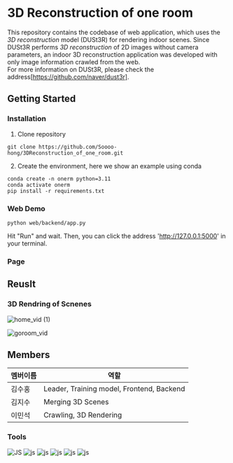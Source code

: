 # 3D Reconstruction of one room
This repository contains the codebase of web application, which uses the *3D reconstruction* model (DUSt3R) for rendering indoor scenes. Since DUSt3R performs *3D reconstruction* of 2D images without camera parameters, an indoor 3D reconstruction application was developed with only image information crawled from the web.  
For more information on DUSt3R, please check the address[https://github.com/naver/dust3r].

## Getting Started
### Installation
1. Clone repository
 ```
 git clone https://github.com/Soooo-hong/3DReconstruction_of_one_room.git
 ```
2. Create the environment, here we show an example using conda
```
conda create -n onerm python=3.11 
conda activate onerm
pip install -r requirements.txt
```

### Web Demo
```
python web/backend/app.py 
```
Hit "Run" and wait. Then, you can click the address 'http://127.0.0.1:5000' in your terminal. 

### Page

## Reuslt
### 3D Rendring of Scnenes

![home_vid (1)](https://github.com/user-attachments/assets/10a3c5ba-6af7-4ebc-9e8f-15729af9936b)

![goroom_vid](https://github.com/user-attachments/assets/575d95c1-4fb1-4dc2-bdd4-b9504d574411)


## Members
|멤버이름|역할|
|------|---|
|김수홍|Leader, Training model, Frontend, Backend|
|김지수|Merging 3D Scenes |
|이민석|Crawling, 3D Rendering|

### Tools
![JS](https://img.shields.io/badge/Python-3776AB?style=for-the-badge&logo=python&logoColor=white) ![js](https://img.shields.io/badge/HTML-239120?style=for-the-badge&logo=html5&logoColor=white) ![js](https://img.shields.io/badge/CSS-239120?&style=for-the-badge&logo=css3&logoColor=white) ![js](https://img.shields.io/badge/JavaScript-F7DF1E?style=for-the-badge&logo=JavaScript&logoColor=white) ![js](https://img.shields.io/badge/Three.js-000000?style=for-the-badge&logo=threedotjs&logoColor=white) ![js](https://img.shields.io/badge/Flask-000000?style=for-the-badge&logo=flask&logoColor=white)




